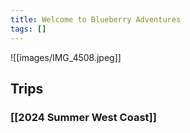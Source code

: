 ```yaml
---
title: Welcome to Blueberry Adventures
tags: []
---
```

![[images/IMG_4508.jpeg]]

## Trips
### [[2024 Summer West Coast]]

